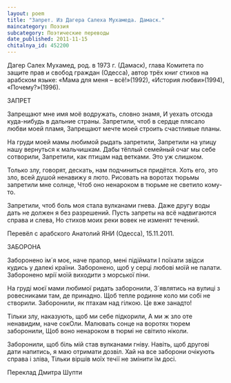 ```yaml
---
layout: poem
title: "Запрет. Из Дагера Салеха Мухамеда. Дамаск."
maincategory: Поэзия
subcategory: Поэтические переводы
date_published: 2011-11-15
chitalnya_id: 452200
---
```




Дагер Салех Мухамед,
род. в 1973 г. (Дамаск),
глава Комитета по защите
прав и свобод граждан (Одесса), 
автор трёх книг стихов на арабском
языке: «Мама для меня – всё!»(1992),
«История любви»(1994), «Почему?»(1996).

ЗАПРЕТ

Запрещают мне имя моё водружать, словно знамя,
И уехать отсюда куда-нибудь в дальние страны.
Запретили, чтоб в сердце плясало любви моей пламя,
Запрещают мечте моей строить счастливые планы.

На груди моей мамы любимой рыдать запретили,
Запретили на улицу нашу вернуться к мальчишкам.
Дабы тёплый семейный очаг мы себе сотворили,
Запретили, как птицам над ветками. Это уж слишком.

Только злу, говорят, дескать, нам подчиниться придётся.
Хоть его, это зло, всей душой ненавижу я люто.
Рисовать на воротах тюрьмы запретили мне солнце,
Чтоб оно ненароком в тюрьме не светило кому-то.

Запретили, чтоб боль моя стала вулканами гнева.
Даже другу воды дать не должен я без разрешений.
Пусть запреты на всё надвигаются справа и слева,
Но стихов моих реки вовек не изменят течений.

Перевёл с арабского Анатолий ЯНИ (Одесса), 15.11.2011.

ЗАБОРОНА

Заборонено ім´я моє, наче прапор, мені підіймати
І поїхати звідси кудись у далекі країни.
Заборонено, щоб у серці  любові моїй не палати.
Заборонено мрії моїй виходити з морської піни.

На груді моєї мами любимої ридать заборонили,
З´являтись на вулиці з ровесниками там, де принадно.
Щоб тепле родинне коло ми собі не створили.
Заборонили, як птахам над гілкою. Це вже занадто!

Тільки злу, наказують, щоб ми себе підкорили,
А ми ж зло оте ненавидим, наче сокОли.
Малювать сонце на воротях тюрем заборонили,
Щоб воно ненароком в тюрмі не світило ніколи.

Заборонили, щоб біль мій став вулканами гніву.
Навіть, щоб другові дати напитись, я маю отримати дозвіл.
Хай на все заборони очікують справа і зліва,
Тільки віршів моїх течії не змінити їм досі.

Переклад Дмитра Шупти







